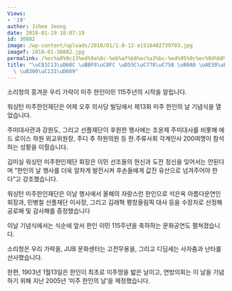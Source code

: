 ```yaml
---
Views:
- '19'
author: Jihee Jeong
date: 2018-01-19 18:07:19
id: 30882
image: /wp-content/uploads/2018/01/1.0-12-e1516402739703.jpg
imagef: 2018-01-30882.jpg
permalink: /%ec%a0%9c13%ed%9a%8c-%eb%af%b8%ec%a3%bc-%ed%95%9c%ec%9d%b8%ec%9d%98-%eb%82%a0-%ea%b8%b0%eb%85%90%ed%96%89%ec%82%ac-%eb%8c%80%ec%84%b1%ed%99%a9/
title: "\uC81C13\uD68C \uBBF8\uC8FC \uD55C\uC778\uC758 \uB0A0 \uAE30\uB150\uD589\uC0AC\
  \ \uB300\uC131\uD669"
---
```


소리청의 흥겨운 우리 가락이 미주 한인이민 115주년의 시작을 알립니다.

워싱턴 미주한인재단은 어제 오후 의사당 빌딩에서 제13회 미주 한인의 날 기념식을 열었습니다.

주미대사관과 강원도, 그리고 선플재단이 후원한 행사에는 조윤제 주미대사를 비롯해 에드 로이스 하원 외교위원장, 주디 추 하원의원 등 한.주류사회 각계인사 200여명이 참석하는 성황을 이뤘습니다.

김미실 워싱턴 미주한인재단 회장은 이민 선조들의 헌신과 도전 정신을 잊어서는 안된다며 “한인의 날 행사를 더욱 알차게 발전시켜 후손들에게 값진 유산으로 넘겨주어야 한다”고 강조했습니다.

워싱턴 미주한인재단은 이날 행사에서 올해의 자랑스런 한인으로 석은옥 아름다운연인 회장과, 민병철 선플재단 이사장, 그리고 김래혁 평창올림픽 대사 등을 수장자로 선정해공로패 및 감사패를 증정했습니다

이날 기념식에서는 식순에 앞서 한인 이민 115주년을 축하하는 문화공연도 펼쳐졌습니다.

소리청은 우리 가락을, JUB 문화센터는 고전무용을, 그리고 디딤세는 사자춤과 난타를 선사했습니다.

한편, 1903년 1월13일은 한인이 최초로 미주땅을 밟은 날이고, 연방의회는 이 날을 기념하기 위해 지난 2005년 ‘미주 한인의 날’을 제정했습니다.